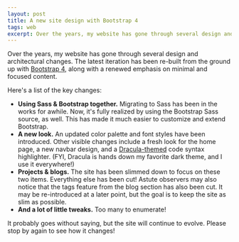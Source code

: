 ```yaml
---
layout: post
title: A new site design with Bootstrap 4
tags: web
excerpt: Over the years, my website has gone through several design and architectural changes. The latest iteration has been re-built from the ground up with Bootstrap 4, along with a renewed emphasis on minimal and focused content.
---
```


Over the years, my website has gone through several design and architectural changes. The latest iteration has been re-built from the ground up with [Bootstrap 4](https://getbootstrap.com/docs/4.0/getting-started/introduction/), along with a renewed emphasis on minimal and focused content.

Here's a list of the key changes:

* <b>Using Sass & Bootstrap together.</b> Migrating to Sass has been in the works for awhile. Now, it's fully realized by using the Bootstrap Sass source, as well. This has made it much easier to customize and extend Bootstrap.
* <b>A new look.</b> An updated color palette and font styles have been introduced. Other visible changes include a fresh look for the home page, a new navbar design, and a [Dracula-themed](https://draculatheme.com/pygments/) code syntax highlighter. (FYI, Dracula is hands down my favorite dark theme, and I use it everywhere!)
* <b>Projects & blogs.</b> The site has been slimmed down to focus on these two items. Everything else has been cut! Astute observers may also notice that the tags feature from the blog section has also been cut. It may be re-introduced at a later point, but the goal is to keep the site as slim as possible.
* <b>And a lot of little tweaks.</b> Too many to enumerate!

It probably goes without saying, but the site will continue to evolve. Please stop by again to see how it changes!